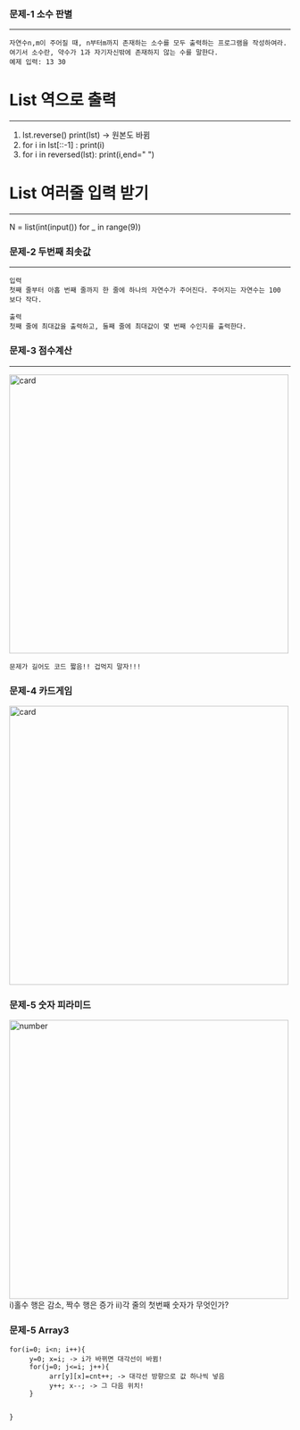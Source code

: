 ### 문제-1  소수 판별
-------------------------------------------------------------------------------
```
자연수n,m이 주어질 때, n부터m까지 존재하는 소수를 모두 출력하는 프로그램을 작성하여라. 
여기서 소수란, 약수가 1과 자기자신밖에 존재하지 않는 수를 말한다.
예제 입력: 13 30
```
# List 역으로 출력
--------------------------------------------------------------------------------
1. lst.reverse()
     print(lst)  ->  원본도 바뀜
2. for i in lst[::-1] :
     print(i)
3. for i in reversed(lst):
     print(i,end=" ")

# List 여러줄 입력 받기
---------------------------------------------------------------------------------
N = list(int(input()) for _ in range(9))


###  문제-2 두번째 최솟값 
---------------------------------------------------------------------------------
```
입력
첫째 줄부터 아홉 번째 줄까지 한 줄에 하나의 자연수가 주어진다. 주어지는 자연수는 100 보다 작다.

출력
첫째 줄에 최대값을 출력하고, 둘째 줄에 최대값이 몇 번째 수인지를 출력한다.

```
###  문제-3 점수계산
---------------------------------------------------------------------------------
<img width="500" alt="card" src="https://user-images.githubusercontent.com/70589857/103401846-f2bee200-4b8d-11eb-93a9-7da9b554e77a.PNG">

```
문제가 길어도 코드 짧음!! 겁먹지 말자!!!
```
### 문제-4 카드게임
<img width="500" alt="card" src="https://user-images.githubusercontent.com/70589857/103401743-7d531180-4b8d-11eb-973b-aa7b3bd330e2.PNG">

### 문제-5 숫자 피라미드 
<img width="500" alt="number" src="https://user-images.githubusercontent.com/70589857/103408150-ac28b200-4ba4-11eb-83c5-a9872ee0f87c.PNG">
i)홀수 행은 감소, 짝수 행은 증가
ii)각 줄의 첫번째 숫자가 무엇인가? 

### 문제-5 Array3
```
for(i=0; i<n; i++){
     y=0; x=i; -> i가 바뀌면 대각선이 바뀜!
     for(j=0; j<=i; j++){
          arr[y][x]=cnt++; -> 대각선 방향으로 값 하나씩 넣음
          y++; x--; -> 그 다음 위치! 
     }


}
```

